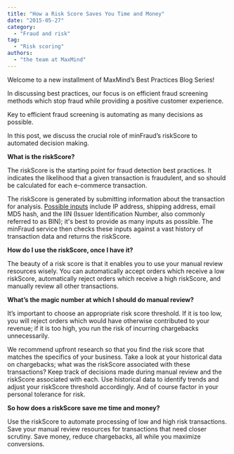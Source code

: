```yaml
---
title: "How a Risk Score Saves You Time and Money"
date: "2015-05-27"
category:
  - "Fraud and risk"
tag:
  - "Risk scoring"
authors:
  - "the team at MaxMind"
---
```


Welcome to a new installment of MaxMind’s Best Practices Blog Series!

In discussing best practices, our focus is on efficient fraud screening methods
which stop fraud while providing a positive customer experience.

Key to efficient fraud screening is automating as many decisions as possible.

In this post, we discuss the crucial role of minFraud’s riskScore to automated
decision making.

<!--lint disable no-emphasis-as-heading-->

**What is the riskScore?**

The riskScore is the starting point for fraud detection best practices. It
indicates the likelihood that a given transaction is fraudulent, and so should
be calculated for each e-commerce transaction.

The riskScore is generated by submitting information about the transaction for
analysis. [Possible inputs](https://dev.maxmind.com/minfraud/api-documentation/requests/) include IP
address, shipping address, email MD5 hash, and the IIN (Issuer Identification
Number, also commonly referred to as BIN); it's best to provide as many inputs
as possible. The minFraud service then checks these inputs against a vast
history of transaction data and returns the riskScore.

**How do I use the riskScore, once I have it?**

The beauty of a risk score is that it enables you to use your manual review
resources wisely. You can automatically accept orders which receive a low
riskScore, automatically reject orders which receive a high riskScore, and
manually review all other transactions.

**What’s the magic number at which I should do manual review?**

It’s important to choose an appropriate risk score threshold. If it is too low,
you will reject orders which would have otherwise contributed to your revenue;
if it is too high, you run the risk of incurring chargebacks unnecessarily.

We recommend upfront research so that you find the risk score that matches the
specifics of your business. Take a look at your historical data on chargebacks;
what was the riskScore associated with these transactions? Keep track of
decisions made during manual review and the riskScore associated with each. Use
historical data to identify trends and adjust your riskScore threshold
accordingly. And of course factor in your personal tolerance for risk.

**So how does a riskScore save me time and money?**

Use the riskScore to automate processing of low and high risk transactions. Save
your manual review resources for transactions that need closer scrutiny. Save
money, reduce chargebacks, all while you maximize conversions.
